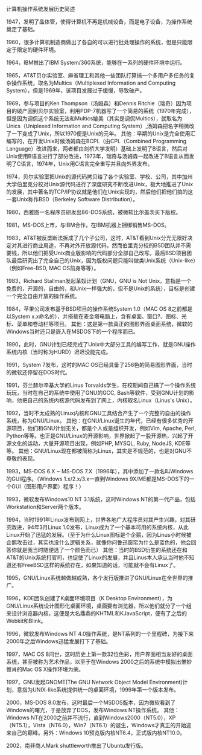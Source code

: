 计算机操作系统发展历史简述

1947，发明了晶体管，使得计算机不再是机械设备，而是电子设备，为操作系统奠定了基础。

1960，很多计算机制造商做出了各自的可以进行批处理操作的系统，但是只能限定于限定的硬件环境。

1964，IBM推出了IBM System/360系统，能够在一系列的硬件环境中运行。

1965，AT&T贝尔实验室、麻省理工和其他一些团队打算搞一个多用户多任务的复杂操作系统，取名为Multics（Multiplexed Information and Computing System），但是1969年，该项目发展过于缓慢，导致破产。

1969，参与项目的Ken Thompson（汤姆森）和Dennis Ritchie（瑞奇）因为项目的破产回到贝尔实验室，利用PDP-7机器写了一个简易的系统（1970年完成），但是因为调侃这个系统无法和Multics媲美（其实是调侃Multics），就取名为Unics（Uniplexed Information and Computing System）,汤姆森把名字稍微改了一下变成了Unix，所以1970便是Unix的元年。
其他：早期的Unix是完全使用汇编写的，在开发Unix时候汤姆森在BCPL（由CPL（Combined Programming Language）改进而来，两者都由剑桥大学发明）基础上发明了B语言，然后对Unix使用B语言进行了部分改进，1973年，瑞奇与汤姆森一起改进了B语言从而发明了C语言，1974年，Unix用C语言完全重写并且向外界发布。

1974，贝尔实验室把Unix的源代码拷贝给了各个实验室、学校、公司，其中加州大学伯里克分校对Unix源代码进行了深度研究不断改进Unix，极大地推进了Unix的发展，其中著名的TCP/IP协议就是他们在Unix实现的，然后他们把他们搞的这一套Unix称作BSD（Berkeley Software Distribution）。

1980，西雅图一名程序员研发出86-DOS系统，被微软比尔盖茨买下版权。

1981，MS-DOS上市，与IBM合作，在IBM机器上捆绑销售MS-DOS。

1983，AT&T被反垄断法拆成了几个子公司，这时，AT&T看到Unix分光无限好决定对其进行商业用途，不再对外开放源代码，然而伯里克分校的BSD团队并不需要钱，所以他们把受Unix商业版影响的代码部分全部自己改写。最后BSD项目团队最后研究出了完全自己的Unix，因为版权问题只能叫做类Unix系统（Unix-like）（例如Free-BSD, MAC OS前身等等）。

1983，Richard Stallman发起革奴计划（GNU，GNU is Not Unix，意指是一个免费的，开源的，自由的，和Unix一样强大的，但不是Unix的系统），目标是创建一个完全自由开放的操作系统。

1984，苹果公司发布基于BSD项目的操作系统System 1.0（MAC OS 8之前都是以System x.x命名的），并搭载在麦金塔电脑上，含有桌面、窗口?、图标、光标、菜单和卷动栏等项目。
其他：这是第一款真正的图形界面桌面系统，微软的Windows当时还只是嵌入在MSDOS下的一个程序而已。

1990，此时，GNU计划已经完成了Unix中大部分工具的编写工作，就是GNU操作系统内核（当时称为HURD）迟迟没能完成。

1991，System 7发布，这时的MAC OS已经具备了256色的简易图形界面，当时的微软还停留在DOS时代。

1991，芬兰赫尔辛基大学的Linus Torvalds学生，在校期间自己搞了一个操作系统玩玩，当时在自己的系统中使用了GNU的GCC, Bash等软件，受到GNU计划的影响，他把自己的系统内核源代码发布到了网上，内核取名Linux（Linus's Unix）。

1992，当时不太成熟的Linux内核和GNU工具结合产生了一个完整的自由的操作系统，称为GNU/Linux。
其他：在GNU/Linux诞生的年代，已经有很多优秀的开源项目，他们和GNU计划无关，都是个人或是组织开发，例如Vim, Apache, Perl, Python等等。也正是GNU/Linux的开源影响，世界掀起了一股开源热，兴起了开源文化的运动，大量开源项目出现，例如PHP, MYSQL, Ruby, NodeJS, KDE等等。
其他：GNU/Linux现在都被简称为Linux，其实是不规范的，也是对GNU不尊敬的表现。

1993，MS-DOS 6.X ~ MS-DOS 7.X（1996年），其中添加了一款名叫Windows的GUI程序。（Windows 1.x/2.x/3.x一直到Windows 9X/ME都是MS-DOS下的一个GUI（图形用户界面）程序！）

1993，微软发布Windows10 NT 3.1系统，这时Windows NT的第一代产品，包括Workstation和Server两个版本。

1994，当时1991年Linux发布到网上，世界各地广大程序员对其产生兴趣，对其研究改进，94年3月Linux 1.0发布，Linux成为了一个基本可用的系统内核，从此Linux开始了迅猛的发展。（至于为什么Linux图标是个企鹅，因为Linus小时候被企鹅攻击过，其实也没什么逻辑关系，就像你问鲁迅窗帘为什么是蓝色的，他会回答你就是我当时随便选了一个颜色而已）
其他：当时的BSD衍生的系统还在和AT&T的Unix系统打官司，也促使了Linux的发展，并且Linus本人承认当时他不知道还有FreeBSD这样的系统存在，如果知道的话，可能就不会有Linux了。

1995，GNU/Linux系统越做越成熟，各个发行版推进了GNU/Linux在全世界的推广。

1996，KDE团队创建了K桌面环境项目（K Desktop Environment），为GNU/Linux系统设计图形化桌面环境，桌面要有浏览器，所以他们就分了一个组来设计浏览器内核，这便是大名鼎鼎的KHTML和KJavaScript，便有了之后的Webkit和Blink。

1996，微软发布Windows NT 4.0操作系统，是NT系列的一个里程碑，为接下来2000年之后Windows迅猛发展打下了基础。

1997，MAC OS 8问世，这时历史上第一款32位色彩，用户界面相当友好的桌面系统，甚至被称为艺术作品，以至于在Windows 2000之后的系统中模拟出惟妙惟肖的Mac OS X操作环境为荣。

1997，GNU发起GNOME(The GNU Network Object Model Environment)计划，意指为UNIX-like系统提供统一的桌面环境，1999年第一个版本发布。

2000，MS-DOS 8.0发布，这时最后一个MSDOS版本，因为微软看到了Windows的曙光，于是放弃了DOS，发布Windows NT操作系统。
其他：Windows NT在2000之前并不流行，直到Windows2000（NT5.0），XP（NT5.1），Vista（NT6.0），Win7（NT6.1）的诞生，Windows才真正的开始迎来自己的巅峰。另外：Windows 10预览版内核NT6.4，正式版内核NT10.0。

2002，南非商人Mark shuttleworth推出了Ubuntu发行版。
